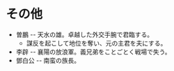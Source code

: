 # その他
- 曽鵬 -- 天水の雄。卓越した外交手腕で君臨する。
  + 謀反を起こして地位を奪い、元の主君を夫にする。
- 李辟 -- 襄陽の放浪軍。義兄弟をことごとく戦場で失う。
- 鄧白公 -- 南蛮の族長。
